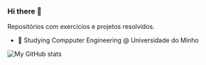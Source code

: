 ### Hi there 👋

Repositórios com exercícios e projetos resolvidos.

- 🔭 Studying Compputer Engineering @ Universidade do Minho

![My GitHub stats](https://github-readme-stats.vercel.app/api?username=risingfisan&count_private=true&show_icons=true&theme=dracula&hide=contribs&hide_border=true)
